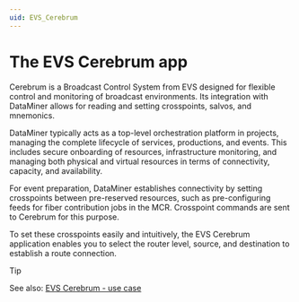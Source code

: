```yaml
---
uid: EVS_Cerebrum
---
```


# The EVS Cerebrum app

Cerebrum is a Broadcast Control System from EVS designed for flexible control and monitoring of broadcast environments. Its integration with DataMiner allows for reading and setting crosspoints, salvos, and mnemonics.

DataMiner typically acts as a top-level orchestration platform in projects, managing the complete lifecycle of services, productions, and events. This includes secure onboarding of resources, infrastructure monitoring, and managing both physical and virtual resources in terms of connectivity, capacity, and availability.

For event preparation, DataMiner establishes connectivity by setting crosspoints between pre-reserved resources, such as pre-configuring feeds for fiber contribution jobs in the MCR. Crosspoint commands are sent to Cerebrum for this purpose.

To set these crosspoints easily and intuitively, the EVS Cerebrum application enables you to select the router level, source, and destination to establish a route connection.

> [!TIP]
> See also: [EVS Cerebrum - use case](https://community.dataminer.services/use-case/evs-cerebrum-2/)